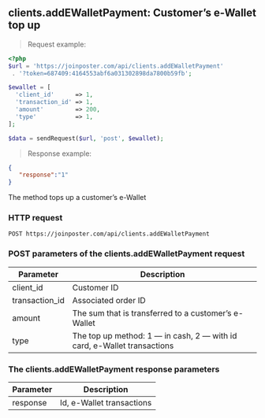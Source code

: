 ## clients.addEWalletPayment: Customer’s e-Wallet top up

> Request example:

```php
<?php
$url = 'https://joinposter.com/api/clients.addEWalletPayment'
 . '?token=687409:4164553abf6a031302898da7800b59fb';

$ewallet = [
  'client_id'      => 1,
  'transaction_id' => 1,
  'amount'         => 200,
  'type'           => 1,
];

$data = sendRequest($url, 'post', $ewallet);
```

> Response example:

```json
{  
   "response":"1"
}
```
 
The method tops up a customer’s e-Wallet

### HTTP request

`POST https://joinposter.com/api/clients.addEWalletPayment`

### POST parameters of the clients.addEWalletPayment request

Parameter | Description
-------- | --------
client_id | Customer ID 
transaction_id | Associated order ID
amount | The sum that is transferred to a customer’s e-Wallet
type | The top up method: 1 — in cash, 2 — with id card, e-Wallet transactions

### The clients.addEWalletPayment response parameters

Parameter | Description
-------- | --------
response | Id, e-Wallet transactions
